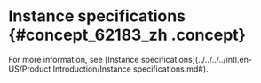 # Instance specifications {#concept_62183_zh .concept}

For more information, see [Instance specifications](../../../../intl.en-US/Product Introduction/Instance specifications.md#).

